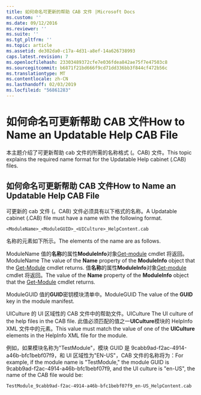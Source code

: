 ```yaml
---
title: 如何命名可更新的帮助 CAB 文件 |Microsoft Docs
ms.custom: ''
ms.date: 09/12/2016
ms.reviewer: ''
ms.suite: ''
ms.tgt_pltfrm: ''
ms.topic: article
ms.assetid: de302da0-c17a-4d31-a8ef-14a626738993
caps.latest.revision: 7
ms.openlocfilehash: 23303489372cfe7e036fdea842ae75f7e47503c8
ms.sourcegitcommit: b6871f21bd666f9cd71dd336bb3f844cf472b56c
ms.translationtype: MT
ms.contentlocale: zh-CN
ms.lasthandoff: 02/03/2019
ms.locfileid: "56861283"
---
```

# <a name="how-to-name-an-updatable-help-cab-file"></a><span data-ttu-id="c1ce6-102">如何命名可更新帮助 CAB 文件</span><span class="sxs-lookup"><span data-stu-id="c1ce6-102">How to Name an Updatable Help CAB File</span></span>

<span data-ttu-id="c1ce6-103">本主题介绍了可更新帮助 cab 文件的所需的名称格式 (。CAB) 文件。</span><span class="sxs-lookup"><span data-stu-id="c1ce6-103">This topic explains the required name format for the Updatable Help cabinet (.CAB) files.</span></span>

## <a name="how-to-name-an-updatable-help-cab-file"></a><span data-ttu-id="c1ce6-104">如何命名可更新帮助 CAB 文件</span><span class="sxs-lookup"><span data-stu-id="c1ce6-104">How to Name an Updatable Help CAB File</span></span>

<span data-ttu-id="c1ce6-105">可更新的 cab 文件 (。CAB) 文件必须具有以下格式的名称。</span><span class="sxs-lookup"><span data-stu-id="c1ce6-105">A Updatable cabinet (.CAB) file must have a name with the following format.</span></span>

`<ModuleName>_<ModuleGUID>_<UICulture>_HelpContent.cab`

<span data-ttu-id="c1ce6-106">名称的元素如下所示。</span><span class="sxs-lookup"><span data-stu-id="c1ce6-106">The elements of the name are as follows.</span></span>

<span data-ttu-id="c1ce6-107">ModuleName 值的**名称**的属性**ModuleInfo**对象[Get-module](/powershell/module/Microsoft.PowerShell.Core/Get-Module) cmdlet 将返回。</span><span class="sxs-lookup"><span data-stu-id="c1ce6-107">ModuleName The value of the **Name** property of the **ModuleInfo** object that the [Get-Module](/powershell/module/Microsoft.PowerShell.Core/Get-Module) cmdlet returns.</span></span>
<span data-ttu-id="c1ce6-108">值**名称**的属性**ModuleInfo**对象[Get-module](/powershell/module/Microsoft.PowerShell.Core/Get-Module) cmdlet 将返回。</span><span class="sxs-lookup"><span data-stu-id="c1ce6-108">The value of the **Name** property of the **ModuleInfo** object that the [Get-Module](/powershell/module/Microsoft.PowerShell.Core/Get-Module) cmdlet returns.</span></span>

<span data-ttu-id="c1ce6-109">ModuleGUID 值的**GUID**密钥模块清单中。</span><span class="sxs-lookup"><span data-stu-id="c1ce6-109">ModuleGUID The value of the **GUID** key in the module manifest.</span></span>

<span data-ttu-id="c1ce6-110">UICulture 的 UI 区域性的 CAB 文件中的帮助文件。</span><span class="sxs-lookup"><span data-stu-id="c1ce6-110">UICulture The UI culture of the help files in the CAB file.</span></span> <span data-ttu-id="c1ce6-111">此值必须匹配的值之一**UICulture**模块的 HelpInfo XML 文件中的元素。</span><span class="sxs-lookup"><span data-stu-id="c1ce6-111">This value must match the value of one of the **UICulture** elements in the HelpInfo XML file for the module.</span></span>

<span data-ttu-id="c1ce6-112">例如，如果模块名称为"TestModule"，模块 GUID 是 9cabb9ad-f2ac-4914-a46b-bfc1bebf07f9，和 UI 区域性为"EN-US"，CAB 文件的名称将为：</span><span class="sxs-lookup"><span data-stu-id="c1ce6-112">For example, if the module name is "TestModule," the module GUID is 9cabb9ad-f2ac-4914-a46b-bfc1bebf07f9, and the UI culture is "en-US", the name of the CAB file would be:</span></span>

`TestModule_9cabb9ad-f2ac-4914-a46b-bfc1bebf07f9_en-US_HelpContent.cab`